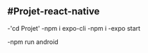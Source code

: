 #Projet-react-native
---------------
-'cd Projet'
-npm i expo-cli
-npm i
-expo start

-npm run android 
